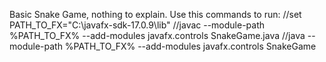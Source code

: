 Basic Snake Game, nothing to explain.
Use this commands to run:
//set PATH_TO_FX="C:\javafx-sdk-17.0.9\lib"
//javac --module-path %PATH_TO_FX% --add-modules javafx.controls SnakeGame.java
//java --module-path %PATH_TO_FX% --add-modules javafx.controls SnakeGame
